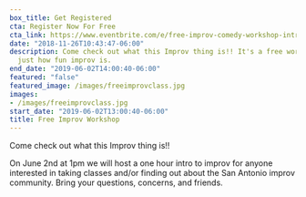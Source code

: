 ```yaml
---
box_title: Get Registered
cta: Register Now For Free
cta_link: https://www.eventbrite.com/e/free-improv-comedy-workshop-intro-to-improv-june-2-tickets-62153278128
date: "2018-11-26T10:43:47-06:00"
description: Come check out what this Improv thing is!! It's a free workshop to see
  just how fun improv is.
end_date: "2019-06-02T14:00:40-06:00"
featured: "false"
featured_image: /images/freeimprovclass.jpg
images:
- /images/freeimprovclass.jpg
start_date: "2019-06-02T13:00:40-06:00"
title: Free Improv Workshop
---
```


Come check out what this Improv thing is!!


On June 2nd at 1pm we will host a one hour intro to improv for anyone interested in taking classes and/or finding out about the San Antonio improv community. Bring your questions, concerns, and friends.
